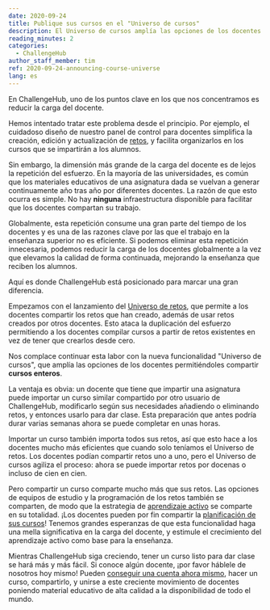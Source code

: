 ```yaml
---
date: 2020-09-24
title: Publique sus cursos en el "Universo de cursos"
description: El Universo de cursos amplía las opciones de los docentes a la hora de compartir su trabajo, permitiéndoles compartir los cursos completos que han creado en el panel de control del docente.
reading_minutes: 2
categories:
  - ChallengeHub
author_staff_member: tim
ref: 2020-09-24-announcing-course-universe
lang: es
---
```


En ChallengeHub, uno de los puntos clave en los que nos concentramos es reducir la carga del docente.

Hemos intentado tratar este problema desde el principio.
Por ejemplo, el cuidadoso diseño de nuestro panel de control para docentes
simplifica la creación, edición y actualización de
[retos]( /2020/03/12/what-makes-a-good-challenge/ ),
y facilita organizarlos en los cursos que se impartirán a los alumnos.

Sin embargo, la dimensión más grande de la carga del docente es de lejos la repetición del esfuerzo.
En la mayoría de las universidades,
es común que los materiales educativos de una asignatura dada
se vuelvan a generar continuamente año tras año por diferentes docentes.
La razón de que esto ocurra es simple.
No hay __ninguna__ infraestructura disponible para facilitar
que los docentes compartan su trabajo.

Globalmente, esta repetición consume una gran parte del tiempo de los docentes
y es una de las razones clave por las que el trabajo en la enseñanza superior no es eficiente.
Si podemos eliminar esta repetición innecesaria, podemos reducir la carga de los docentes globalmente
a la vez que elevamos la calidad de forma continuada,
mejorando la enseñanza que reciben los alumnos.

Aquí es donde ChallengeHub está posicionado para marcar una gran diferencia.

Empezamos con el lanzamiento del [Universo de retos]( /2020/07/13/announcing-challenge-universe/ ),
que permite a los docentes compartir los retos que han creado,
además de usar retos creados por otros docentes.
Esto ataca la duplicación del esfuerzo permitiendo a los docentes compilar cursos
a partir de retos existentes en vez de tener que crearlos desde cero.

Nos complace continuar esta labor con la nueva funcionalidad "Universo de cursos", que amplía las opciones de los docentes permitiéndoles compartir __cursos enteros__.

La ventaja es obvia:
un docente que tiene que impartir una asignatura puede importar
un curso similar compartido por otro usuario de ChallengeHub,
modificarlo según sus necesidades añadiendo o eliminando retos,
y entonces usarlo para dar clase.
Esta preparación que antes podría durar varias semanas
ahora se puede completar en unas horas.

Importar un curso también importa todos sus retos,
así que esto hace a los docentes mucho más eficientes que
cuando solo teníamos el Universo de retos.
Los docentes podían compartir retos uno a uno,
pero el Universo de cursos agiliza el proceso:
ahora se puede importar retos por docenas o incluso de cien en cien.

Pero compartir un curso comparte mucho más que sus retos.
Las opciones de equipos de estudio y la programación de los retos también se comparten,
de modo que la estrategia de [aprendizaje activo]( /active-learning/ )
se comparte en su totalidad.
¡Los docentes pueden por fin compartir la
[planificación de sus cursos]( /2019/08/12/first-two-classes/ )!
Tenemos grandes esperanzas de que esta funcionalidad haga
una mella significativa en la carga del docente,
y estimule el crecimiento del aprendizaje activo como base para la enseñanza.

Mientras ChallengeHub siga creciendo, tener un curso listo para dar clase se hará más y más fácil.
Si conoce algún docente, ¡por favor háblele de nosotros hoy mismo!
Pueden [conseguir una cuenta ahora mismo]( /es/#ponte-en-contacto-con-nosotros ), hacer un curso, compartirlo,
y unirse a este creciente movimiento de docentes poniendo material educativo de alta calidad a la disponibilidad de todo el mundo.
